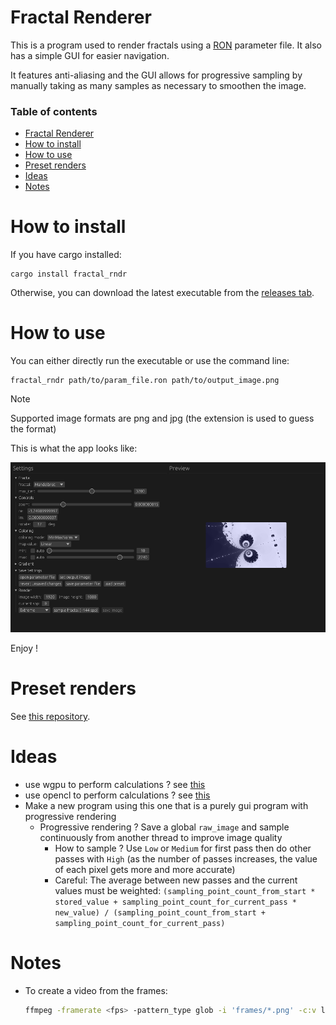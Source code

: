 # Fractal Renderer

This is a program used to render fractals using a [RON](https://docs.rs/ron/latest/ron/) parameter file. It also has a simple GUI for easier navigation.

It features anti-aliasing and the GUI allows for progressive sampling by manually taking as many samples as necessary to smoothen the image.

### Table of contents

- [Fractal Renderer](#fractal-renderer)
- [How to install](#how-to-install)
- [How to use](#how-to-use)
- [Preset renders](#preset-renders)
- [Ideas](#ideas)
- [Notes](#notes)

# How to install

If you have cargo installed:

```
cargo install fractal_rndr
```

Otherwise, you can download the latest executable from the [releases tab](https://github.com/valflrt/fractal_rndr/releases/latest).

# How to use

You can either directly run the executable or use the command line:

```
fractal_rndr path/to/param_file.ron path/to/output_image.png
```

> [!NOTE]
> Supported image formats are png and jpg (the extension is used to guess the format)

This is what the app looks like:

![gui preview](img/gui.png)

Enjoy !

# Preset renders

See [this repository](https://gitlab.com/valflrt/fractals).

# Ideas

- use wgpu to perform calculations ? see [this](https://wgpu.rs/doc/src/wgpu_examples/repeated_compute/mod.rs.html#1-246)
- use opencl to perform calculations ? see [this](https://docs.rs/opencl3/latest/opencl3/)
- Make a new program using this one that is a purely gui program with progressive rendering
  - Progressive rendering ? Save a global `raw_image` and sample continuously from another thread to improve image quality
    - How to sample ? Use `Low` or `Medium` for first pass then do other passes with `High` (as the number of passes increases, the value of each pixel gets more and more accurate)
    - Careful: The average between new passes and the current values must be weighted: `(sampling_point_count_from_start * stored_value + sampling_point_count_for_current_pass * new_value) / (sampling_point_count_from_start + sampling_point_count_for_current_pass)`

# Notes

- To create a video from the frames:
  ```bash
  ffmpeg -framerate <fps> -pattern_type glob -i 'frames/*.png' -c:v libx264 -pix_fmt yuv420p video.mp4
  ```
